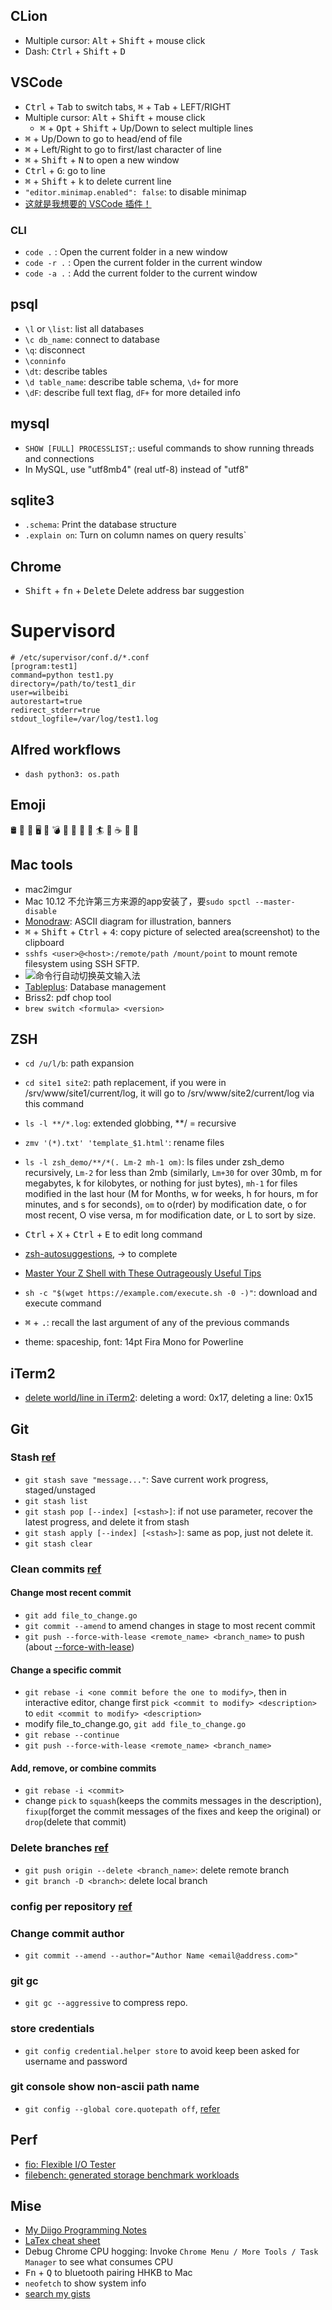 ## CLion
+ Multiple cursor: <kbd>Alt</kbd> + <kbd>Shift</kbd> + mouse click
+ Dash: <kbd>Ctrl</kbd> + <kbd>Shift</kbd> + <kbd>D</kbd>

## VSCode
+ <kbd>Ctrl</kbd> + <kbd>Tab</kbd> to switch tabs, <kbd>⌘</kbd> + <kbd>Tab</kbd> + LEFT/RIGHT
+ Multiple cursor: <kbd>Alt</kbd> + <kbd>Shift</kbd> + mouse click
    - <kbd>⌘</kbd> + <kbd>Opt</kbd> + <kbd>Shift</kbd> + Up/Down to select multiple lines
+ <kbd>⌘</kbd> + Up/Down to go to head/end of file
+ <kbd>⌘</kbd> + Left/Right to go to first/last character of line
+ <kbd>⌘</kbd> + <kbd>Shift</kbd> + <kbd>N</kbd> to open a new window
+ <kbd>Ctrl</kbd> + <kbd>G</kbd>: go to line
+ <kbd>⌘</kbd> + <kbd>Shift</kbd> + <kbd>k</kbd> to delete current line
+ `"editor.minimap.enabled": false`: to disable minimap
+ [这就是我想要的 VSCode 插件！](https://zhuanlan.zhihu.com/p/36020180)
### CLI
+ `code .` : Open the current folder in a new window
+ `code -r .` : Open the current folder in the current window
+ `code -a .` : Add the current folder to the current window

## psql
+ `\l` or `\list`: list all databases
+ `\c db_name`: connect to database
+ `\q`: disconnect
+ `\conninfo`
+ `\dt`: describe tables
+ `\d table_name`: describe table schema, `\d+` for more
+ `\dF`: describe full text flag, `dF+` for more detailed info

## mysql
+ `SHOW [FULL] PROCESSLIST;`: useful commands to show running threads and connections
+ In MySQL, use "utf8mb4" (real utf-8) instead of "utf8"

## sqlite3
+ `.schema`: Print the database structure
+ `.explain on`: Turn on column names on query results`

## Chrome
+ <kbd>Shift</kbd> + <kbd>fn</kbd> + <kbd>Delete</kbd> Delete address bar suggestion

# Supervisord
```
# /etc/supervisor/conf.d/*.conf
[program:test1]
command=python test1.py
directory=/path/to/test1_dir
user=wilbeibi
autorestart=true
redirect_stderr=true
stdout_logfile=/var/log/test1.log
```

## Alfred workflows
+ `dash python3: os.path`

## Emoji
🛢️ 📰 💾 🖥️ 📱 💣 🚚 🚢 🗿 🚀 🏄 🔧 ☕️ 🦊 🌊

## Mac tools
+ mac2imgur
+ Mac 10.12 不允许第三方来源的app安装了，要`sudo spctl --master-disable`
+ [Monodraw](https://monodraw.helftone.com/): ASCII diagram for illustration, banners
+ <kbd>⌘</kbd> + <kbd>Shift</kbd> + <kbd>Ctrl</kbd> + <kbd>4</kbd>: copy picture of selected area(screenshot) to the clipboard
+ `sshfs <user>@<host>:/remote/path /mount/point` to mount remote filesystem using SSH SFTP.
+ ![命令行自动切换英文输入法](https://i.imgur.com/XQvkiYI.png)
+ [Tableplus](https://tableplus.io/): Database management
+ Briss2: pdf chop tool
+ `brew switch <formula> <version>`
## ZSH
+ `cd /u/l/b`: path expansion
+ `cd site1 site2`: path replacement, if you were in /srv/www/site1/current/log, it will go to /srv/www/site2/current/log via this command
+ `ls -l **/*.log`: extended globbing, **/ = recursive
+ `zmv '(*).txt' 'template_$1.html'`: rename files
+ `ls -l zsh_demo/**/*(. Lm-2 mh-1 om)`: ls files under zsh_demo recursively, `Lm-2` for less than 2mb (similarly, `Lm+30` for over 30mb, m for megabytes, k for kilobytes, or nothing for just bytes), `mh-1` for files modified in the last hour (M for Months, w for weeks, h for hours, m for minutes, and s for seconds), `om` to o(rder) by modification date, o for most recent, O vise versa, m for modification date, or L to sort by size.
+ <kbd>Ctrl</kbd> + <kbd>X</kbd> + <kbd>Ctrl</kbd> + <kbd>E</kbd>  to edit long command
+ [zsh-autosuggestions](https://github.com/zsh-users/zsh-autosuggestions/blob/master/INSTALL.md), → to complete

+ [Master Your Z Shell with These Outrageously Useful Tips](http://reasoniamhere.com/2014/01/11/outrageously-useful-tips-to-master-your-z-shell/)
+ `sh -c "$(wget https://example.com/execute.sh -0 -)"`: download and execute command
+ <kbd>⌘</kbd> + <kbd>.</kbd>: recall the last argument of any of the previous commands
+ theme: spaceship, font: 14pt Fira Mono for Powerline
## iTerm2
+ [delete world/line in iTerm2](https://coderwall.com/p/ds2dha/word-line-deletion-and-navigation-shortcuts-in-iterm2): deleting a word: 0x17, deleting a line: 0x15
## Git
### Stash [ref](https://gist.github.com/subchen/3409a16cb46327ca7691)
+ `git stash save "message..."`: Save current work progress, staged/unstaged
+ `git stash list`
+ `git stash pop [--index] [<stash>]`: if not use parameter, recover the latest progress, and delete it from stash
+ `git stash apply [--index] [<stash>]`: same as pop, just not delete it.
+ `git stash clear`
### Clean commits [ref](https://about.gitlab.com/2018/06/07/keeping-git-commit-history-clean/)
#### Change most recent commit
+ `git add file_to_change.go`
+ `git commit --amend` to amend changes in stage to most recent commit
+ `git push --force-with-lease <remote_name> <branch_name>` to push (about [--force-with-lease](https://developer.atlassian.com/blog/2015/04/force-with-lease/))
#### Change a specific commit
+ `git rebase -i <one commit before the one to modify>`, then in interactive editor, change first `pick <commit to modify> <description>` to `edit <commit to modify> <description>`
+ modify file_to_change.go, `git add file_to_change.go`
+ `git rebase --continue`
+ `git push --force-with-lease <remote_name> <branch_name>`
#### Add, remove, or combine commits
+ `git rebase -i <commit>`
+ change `pick` to `squash`(keeps the commits messages in the description), `fixup`(forget the commit messages of the fixes and keep the original) or `drop`(delete that commit)
### Delete branches [ref](https://stackoverflow.com/a/46412667/1035859)
+ `git push origin --delete <branch_name>`: delete remote branch
+ `git branch -D <branch>`: delete local branch
### config per repository [ref](https://stackoverflow.com/questions/18181439/git-different-config-for-different-repository)
### Change commit author
+ `git commit --amend --author="Author Name <email@address.com>"`
### git gc
+ `git gc --aggressive` to compress repo.
### store credentials
+ `git config credential.helper store` to avoid keep been asked for username and password
### git console show non-ascii path name
+ `git config --global core.quotepath off`, [refer](https://stackoverflow.com/a/22828826/1035859)

## Perf
+ [fio: Flexible I/O Tester](https://github.com/axboe/fio)
+ [filebench: generated storage benchmark workloads](https://github.com/filebench/filebench/wiki)


## Mise
+ [My Diigo Programming Notes](https://www.diigo.com/outliner/dzi0kh/Programming?key=a7q47wq9b2)
+ [LaTex cheat sheet](https://wch.github.io/latexsheet/)
+ Debug Chrome CPU hogging: Invoke `Chrome Menu / More Tools / Task Manager` to see what consumes CPU
+ <kbd>Fn</kbd> + <kbd>Q</kbd> to bluetooth pairing HHKB to Mac
+ `neofetch` to show system info
+ [search my gists](https://gist.github.com/search?utf8=%E2%9C%93&q=user%3Awilbeibi&ref=searchresults)
